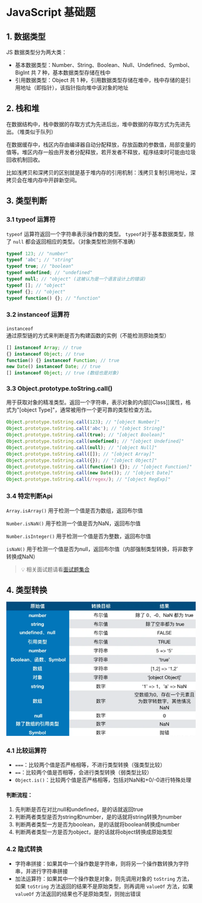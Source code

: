 # JavaScript 基础题

## 1. 数据类型

JS 数据类型分为两大类：

- 基本数据类型：Number、String、Boolean、Null、Undefined、Symbol、BigInt 共 7 种，基本数据类型存储在栈中
- 引用数据类型：Object 共 1 种，引用数据类型存储在堆中，栈中存储的是引用地址（即指针），该指针指向堆中该对象的地址

## 2. 栈和堆

在数据结构中，栈中数据的存取方式为先进后出，堆中数据的存取方式为先进先出。（堆类似于队列）

在数据缓存中，栈区内存由编译器自动分配释放，存放函数的参数值，局部变量的值等。堆区内存一般由开发者分配释放，若开发者不释放，程序结束时可能由垃圾回收机制回收。

比如浅拷贝和深拷贝的区别就是基于堆内存的引用机制：浅拷贝复制引用地址，深拷贝会在堆内存中开辟新空间。

## 3. 类型判断

### 3.1 typeof 运算符

`typeof` 运算符返回一个字符串表示操作数的类型。 `typeof`对于基本数据类型，除了 `null` 都会返回相应的类型。（对象类型检测侧不准确）

```js
typeof 123; // "number"
typeof 'abc'; // "string"
typeof true; // "boolean"
typeof undefined; // "undefined"
typeof null; // "object" (这被认为是一个语言设计上的错误)
typeof []; // "object"
typeof {}; // "object"
typeof function() {}; // "function"
```

### 3.2 instanceof 运算符

`instanceof` 通过原型链的方式来判断是否为构建函数的实例（不能检测原始类型）

```js
[] instanceof Array; // true
{} instanceof Object; // true
function() {} instanceof Function; // true
new Date() instanceof Date; // true
[] instanceof Object; // true (数组也是对象)
```

### 3.3 Object.prototype.toString.call()

用于获取对象的精准类型。返回一个字符串，表示对象的内部[[Class]]属性，格式为"[object Type]"，通常被用作一个更可靠的类型检查方法。

```js
Object.prototype.toString.call(123); // "[object Number]"
Object.prototype.toString.call('abc'); // "[object String]"
Object.prototype.toString.call(true); // "[object Boolean]"
Object.prototype.toString.call(undefined); // "[object Undefined]"
Object.prototype.toString.call(null); // "[object Null]"
Object.prototype.toString.call([]); // "[object Array]"
Object.prototype.toString.call({}); // "[object Object]"
Object.prototype.toString.call(function() {}); // "[object Function]"
Object.prototype.toString.call(new Date()); // "[object Date]"
Object.prototype.toString.call(/regex/); // "[object RegExp]"
```

### 3.4 特定判断Api

`Array.isArray()` 用于检测一个值是否为数组，返回布尔值

`Number.isNaN()` 用于检测一个值是否为NaN，返回布尔值

`Number.isInteger()` 用于检测一个值是否为整数，返回布尔值

`isNaN()` 用于检测一个值是否为null，返回布尔值（内部强制类型转换，将非数字转换成NaN）


> 💡 相关面试题请看[面试题集合](./面试题/.md#类型判断)

## 4. 类型转换

![类型转换](../../public/assets/面试/js/1.png)

### 4.1 比较运算符

- `===`：比较两个值是否严格相等，不进行类型转换（强类型比较）
- `==`：比较两个值是否相等，会进行类型转换（弱类型比较）
- `Object.is()`：比较两个值是否严格相等，包括对NaN和+0/-0进行特殊处理

#### 判断流程：
1. 先判断是否在对比null和undefined，是的话就返回true
2. 判断两者类型是否为string和number，是的话就将string转换为number
3. 判断两者类型一方是否为boolean，是的话就将boolean转换成number
4. 判断两者类型一方是否为object，是的话就将object转换成原始类型

### 4.2 隐式转换

- 字符串拼接：如果其中一个操作数是字符串，则将另一个操作数转换为字符串，并进行字符串拼接
- 加法运算符：如果其中一个操作数是对象，则先调用对象的 `toString` 方法，如果 `toString` 方法返回的结果不是原始类型，则再调用 `valueOf` 方法，如果 `valueOf` 方法返回的结果也不是原始类型，则抛出错误
